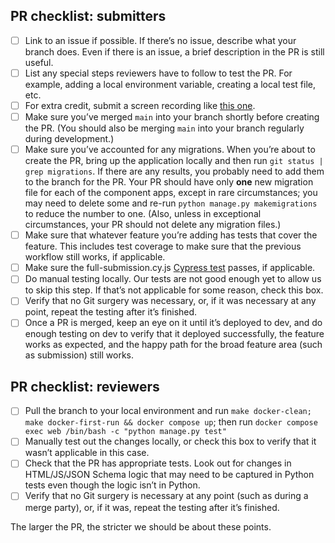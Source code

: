 
## PR checklist: submitters

- [ ]   Link to an issue if possible. If there’s no issue, describe what your branch does. Even if there is an issue, a brief description in the PR is still useful.
- [ ]   List any special steps reviewers have to follow to test the PR. For example, adding a local environment variable, creating a local test file, etc.
- [ ]   For extra credit, submit a screen recording like [this one](https://github.com/GSA-TTS/FAC/pull/1821).
- [ ]   Make sure you’ve merged `main` into your branch shortly before creating the PR. (You should also be merging `main` into your branch regularly during development.)
- [ ]   Make sure you’ve accounted for any migrations. When you’re about to create the PR, bring up the application locally and then run `git status | grep migrations`. If there are any results, you probably need to add them to the branch for the PR. Your PR should have only **one** new migration file for each of the component apps, except in rare circumstances; you may need to delete some and re-run `python manage.py makemigrations` to reduce the number to one. (Also, unless in exceptional circumstances, your PR should not delete any migration files.)
- [ ]   Make sure that whatever feature you’re adding has tests that cover the feature. This includes test coverage to make sure that the previous workflow still works, if applicable.
- [ ]   Make sure the full-submission.cy.js [Cypress test](https://github.com/GSA-TTS/FAC/blob/main/docs/testing.md#end-to-end-testing) passes, if applicable.
- [ ]   Do manual testing locally. Our tests are not good enough yet to allow us to skip this step. If that’s not applicable for some reason, check this box.
- [ ]   Verify that no Git surgery was necessary, or, if it was necessary at any point, repeat the testing after it’s finished.
- [ ]   Once a PR is merged, keep an eye on it until it’s deployed to dev, and do enough testing on dev to verify that it deployed successfully, the feature works as expected, and the happy path for the broad feature area (such as submission) still works.

## PR checklist: reviewers

- [ ]   Pull the branch to your local environment and run `make docker-clean; make docker-first-run && docker compose up`; then run `docker compose exec web /bin/bash -c "python manage.py test"`
- [ ]   Manually test out the changes locally, or check this box to verify that it wasn’t applicable in this case.
- [ ]   Check that the PR has appropriate tests. Look out for changes in HTML/JS/JSON Schema logic that may need to be captured in Python tests even though the logic isn’t in Python.
- [ ]   Verify that no Git surgery is necessary at any point (such as during a merge party), or, if it was, repeat the testing after it’s finished.

The larger the PR, the stricter we should be about these points.
